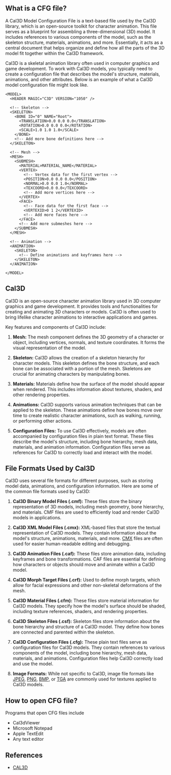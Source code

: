 ## What is a CFG file?

A Cal3D Model Configuration File is a text-based file used by the Cal3D library, which is an open-source toolkit for character animation. This file serves as a blueprint for assembling a three-dimensional (3D) model. It includes references to various components of the model, such as the skeleton structure, materials, animations, and more. Essentially, it acts as a central document that helps organize and define how all the parts of the 3D model fit together within the Cal3D framework.

Cal3D is a skeletal animation library often used in computer graphics and game development. To work with Cal3D models, you typically need to create a configuration file that describes the model's structure, materials, animations, and other attributes. Below is an example of what a Cal3D model configuration file might look like. 

```
<MODEL>
  <HEADER MAGIC="C3D" VERSION="1050" />

  <!-- Skeleton -->
  <SKELETON>
    <BONE ID="0" NAME="Root">
      <TRANSLATION>0.0 0.0 0.0</TRANSLATION>
      <ROTATION>0.0 0.0 0.0</ROTATION>
      <SCALE>1.0 1.0 1.0</SCALE>
    </BONE>
    <!-- Add more bone definitions here -->
  </SKELETON>

  <!-- Mesh -->
  <MESH>
    <SUBMESH>
      <MATERIAL>MATERIAL_NAME</MATERIAL>
      <VERTEX>
        <!-- Vertex data for the first vertex -->
        <POSITION>0.0 0.0 0.0</POSITION>
        <NORMAL>0.0 0.0 1.0</NORMAL>
        <TEXCOORD>0.0 0.0</TEXCOORD>
        <!-- Add more vertices here -->
      </VERTEX>
      <FACE>
        <!-- Face data for the first face -->
        <VERTEXID>0 1 2</VERTEXID>
        <!-- Add more faces here -->
      </FACE>
      <!-- Add more submeshes here -->
    </SUBMESH>
  </MESH>

  <!-- Animation -->
  <ANIMATION>
    <SKELETON>
      <!-- Define animations and keyframes here -->
    </SKELETON>
  </ANIMATION>

</MODEL>
```

## Cal3D

Cal3D is an open-source character animation library used in 3D computer graphics and game development. It provides tools and functionalities for creating and animating 3D characters or models. Cal3D is often used to bring lifelike character animations to interactive applications and games.

Key features and components of Cal3D include:

1. **Mesh:** The mesh component defines the 3D geometry of a character or object, including vertices, normals, and texture coordinates. It forms the visual representation of the model.

2. **Skeleton:** Cal3D allows the creation of a skeleton hierarchy for character models. This skeleton defines the bone structure, and each bone can be associated with a portion of the mesh. Skeletons are crucial for animating characters by manipulating bones.

3. **Materials:** Materials define how the surface of the model should appear when rendered. This includes information about textures, shaders, and other rendering properties.

4. **Animations:** Cal3D supports various animation techniques that can be applied to the skeleton. These animations define how bones move over time to create realistic character animations, such as walking, running, or performing other actions.

5. **Configuration Files:** To use Cal3D effectively, models are often accompanied by configuration files in plain text format. These files describe the model's structure, including bone hierarchy, mesh data, materials, and animation information. Configuration files serve as references for Cal3D to correctly load and interact with the model.

## File Formats Used by Cal3D

Cal3D uses several file formats for different purposes, such as storing model data, animations, and configuration information. Here are some of the common file formats used by Cal3D:

1. **Cal3D Binary Model Files (.cmf):** These files store the binary representation of 3D models, including mesh geometry, bone hierarchy, and materials. CMF files are used to efficiently load and render Cal3D models in applications.

1. **Cal3D XML Model Files (.cmx):** XML-based files that store the textual representation of Cal3D models. They contain information about the model's structure, animations, materials, and more. [CMX](/image/cmx/) files are often used for easier human-readable editing and debugging.

1. **Cal3D Animation Files (.caf):** These files store animation data, including keyframes and bone transformations. CAF files are essential for defining how characters or objects should move and animate within a Cal3D model.

1. **Cal3D Morph Target Files (.crf):** Used to define morph targets, which allow for facial expressions and other non-skeletal deformations of the mesh.

1. **Cal3D Material Files (.cfm):** These files store material information for Cal3D models. They specify how the model's surface should be shaded, including texture references, shaders, and rendering properties.

1. **Cal3D Skeleton Files (.csf):** Skeleton files store information about the bone hierarchy and structure of a Cal3D model. They define how bones are connected and parented within the skeleton.

1. **Cal3D Configuration Files (.cfg):** These plain text files serve as configuration files for Cal3D models. They contain references to various components of the model, including bone hierarchy, mesh data, materials, and animations. Configuration files help Cal3D correctly load and use the model.

1. **Image Formats:** While not specific to Cal3D, image file formats like [JPEG](/image/jpeg/), [PNG](/image/png/), [BMP](/image/bmp/), or [TGA](/image/tga/) are commonly used for textures applied to Cal3D models.

## How to open CFG file?

Programs that open CFG files include

- Cal3dViewer
- Microsoft Notepad
- Apple TextEdit
- Any text editor

## References
* [CAL3D](https://github.com/mp3butcher/Cal3D)
